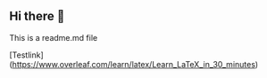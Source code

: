 ## Hi there 👋

This is a readme.md file

[Testlink] (https://www.overleaf.com/learn/latex/Learn_LaTeX_in_30_minutes)
